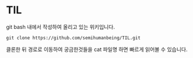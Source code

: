 # TIL

git bash 내에서 작성하여 올리고 있는 위키입니다.

```
git clone https://github.com/semihumanbeing/TIL.git
```

클론한 뒤 경로로 이동하여 궁금한것들을 cat 파일명 하면 
빠르게 읽어볼 수 있습니다.
